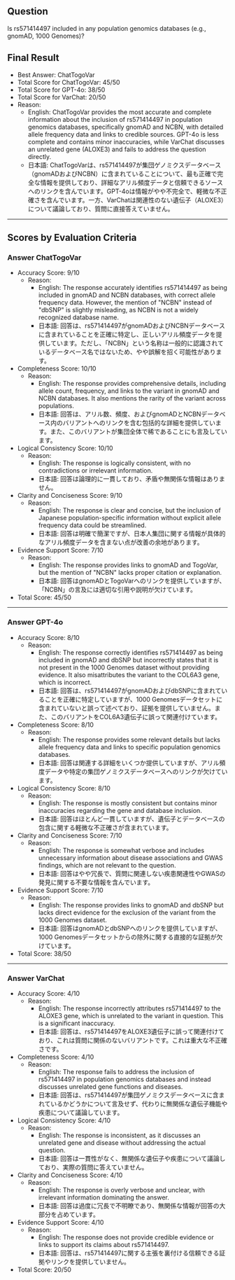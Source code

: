 ## Question

Is rs571414497 included in any population genomics databases (e.g., gnomAD, 1000 Genomes)?

## Final Result

- Best Answer: ChatTogoVar
- Total Score for ChatTogoVar: 45/50
- Total Score for GPT-4o: 38/50
- Total Score for VarChat: 20/50
- Reason:
  - English: ChatTogoVar provides the most accurate and complete information about the inclusion of rs571414497 in population genomics databases, specifically gnomAD and NCBN, with detailed allele frequency data and links to credible sources. GPT-4o is less complete and contains minor inaccuracies, while VarChat discusses an unrelated gene (ALOXE3) and fails to address the question directly.
  - 日本語: ChatTogoVarは、rs571414497が集団ゲノミクスデータベース（gnomADおよびNCBN）に含まれていることについて、最も正確で完全な情報を提供しており、詳細なアリル頻度データと信頼できるソースへのリンクを含んでいます。GPT-4oは情報がやや不完全で、軽微な不正確さを含んでいます。一方、VarChatは関連性のない遺伝子（ALOXE3）について議論しており、質問に直接答えていません。

---

## Scores by Evaluation Criteria

### Answer ChatTogoVar
- Accuracy Score: 9/10
  - Reason: 
    - English: The response accurately identifies rs571414497 as being included in gnomAD and NCBN databases, with correct allele frequency data. However, the mention of "NCBN" instead of "dbSNP" is slightly misleading, as NCBN is not a widely recognized database name.
    - 日本語: 回答は、rs571414497がgnomADおよびNCBNデータベースに含まれていることを正確に特定し、正しいアリル頻度データを提供しています。ただし、「NCBN」という名称は一般的に認識されているデータベース名ではないため、やや誤解を招く可能性があります。
- Completeness Score: 10/10
  - Reason: 
    - English: The response provides comprehensive details, including allele count, frequency, and links to the variant in gnomAD and NCBN databases. It also mentions the rarity of the variant across populations.
    - 日本語: 回答は、アリル数、頻度、およびgnomADとNCBNデータベース内のバリアントへのリンクを含む包括的な詳細を提供しています。また、このバリアントが集団全体で稀であることにも言及しています。
- Logical Consistency Score: 10/10
  - Reason: 
    - English: The response is logically consistent, with no contradictions or irrelevant information.
    - 日本語: 回答は論理的に一貫しており、矛盾や無関係な情報はありません。
- Clarity and Conciseness Score: 9/10
  - Reason: 
    - English: The response is clear and concise, but the inclusion of Japanese population-specific information without explicit allele frequency data could be streamlined.
    - 日本語: 回答は明確で簡潔ですが、日本人集団に関する情報が具体的なアリル頻度データを含まない点が改善の余地があります。
- Evidence Support Score: 7/10
  - Reason: 
    - English: The response provides links to gnomAD and TogoVar, but the mention of "NCBN" lacks proper citation or explanation.
    - 日本語: 回答はgnomADとTogoVarへのリンクを提供していますが、「NCBN」の言及には適切な引用や説明が欠けています。
- Total Score: 45/50

---

### Answer GPT-4o
- Accuracy Score: 8/10
  - Reason: 
    - English: The response correctly identifies rs571414497 as being included in gnomAD and dbSNP but incorrectly states that it is not present in the 1000 Genomes dataset without providing evidence. It also misattributes the variant to the COL6A3 gene, which is incorrect.
    - 日本語: 回答は、rs571414497がgnomADおよびdbSNPに含まれていることを正確に特定していますが、1000 Genomesデータセットに含まれていないと誤って述べており、証拠を提供していません。また、このバリアントをCOL6A3遺伝子に誤って関連付けています。
- Completeness Score: 8/10
  - Reason: 
    - English: The response provides some relevant details but lacks allele frequency data and links to specific population genomics databases.
    - 日本語: 回答は関連する詳細をいくつか提供していますが、アリル頻度データや特定の集団ゲノミクスデータベースへのリンクが欠けています。
- Logical Consistency Score: 8/10
  - Reason: 
    - English: The response is mostly consistent but contains minor inaccuracies regarding the gene and database inclusion.
    - 日本語: 回答はほとんど一貫していますが、遺伝子とデータベースの包含に関する軽微な不正確さが含まれています。
- Clarity and Conciseness Score: 7/10
  - Reason: 
    - English: The response is somewhat verbose and includes unnecessary information about disease associations and GWAS findings, which are not relevant to the question.
    - 日本語: 回答はやや冗長で、質問に関連しない疾患関連性やGWASの発見に関する不要な情報を含んでいます。
- Evidence Support Score: 7/10
  - Reason: 
    - English: The response provides links to gnomAD and dbSNP but lacks direct evidence for the exclusion of the variant from the 1000 Genomes dataset.
    - 日本語: 回答はgnomADとdbSNPへのリンクを提供していますが、1000 Genomesデータセットからの除外に関する直接的な証拠が欠けています。
- Total Score: 38/50

---

### Answer VarChat
- Accuracy Score: 4/10
  - Reason: 
    - English: The response incorrectly attributes rs571414497 to the ALOXE3 gene, which is unrelated to the variant in question. This is a significant inaccuracy.
    - 日本語: 回答は、rs571414497をALOXE3遺伝子に誤って関連付けており、これは質問に関係のないバリアントです。これは重大な不正確さです。
- Completeness Score: 4/10
  - Reason: 
    - English: The response fails to address the inclusion of rs571414497 in population genomics databases and instead discusses unrelated gene functions and diseases.
    - 日本語: 回答は、rs571414497が集団ゲノミクスデータベースに含まれているかどうかについて言及せず、代わりに無関係な遺伝子機能や疾患について議論しています。
- Logical Consistency Score: 4/10
  - Reason: 
    - English: The response is inconsistent, as it discusses an unrelated gene and disease without addressing the actual question.
    - 日本語: 回答は一貫性がなく、無関係な遺伝子や疾患について議論しており、実際の質問に答えていません。
- Clarity and Conciseness Score: 4/10
  - Reason: 
    - English: The response is overly verbose and unclear, with irrelevant information dominating the answer.
    - 日本語: 回答は過度に冗長で不明瞭であり、無関係な情報が回答の大部分を占めています。
- Evidence Support Score: 4/10
  - Reason: 
    - English: The response does not provide credible evidence or links to support its claims about rs571414497.
    - 日本語: 回答は、rs571414497に関する主張を裏付ける信頼できる証拠やリンクを提供していません。
- Total Score: 20/50
